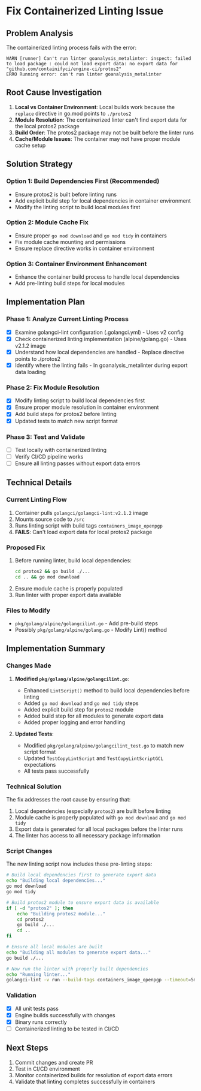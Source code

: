 # Fix Containerized Linting Issue

## Problem Analysis
The containerized linting process fails with the error:
```
WARN [runner] Can't run linter goanalysis_metalinter: inspect: failed to load package : could not load export data: no export data for "github.com/containifyci/engine-ci/protos2"
ERRO Running error: can't run linter goanalysis_metalinter
```

## Root Cause Investigation
1. **Local vs Container Environment**: Local builds work because the `replace` directive in go.mod points to `./protos2`
2. **Module Resolution**: The containerized linter can't find export data for the local protos2 package
3. **Build Order**: The protos2 package may not be built before the linter runs
4. **Cache/Module Issues**: The container may not have proper module cache setup

## Solution Strategy

### Option 1: Build Dependencies First (Recommended)
- Ensure protos2 is built before linting runs
- Add explicit build step for local dependencies in container environment
- Modify the linting script to build local modules first

### Option 2: Module Cache Fix
- Ensure proper `go mod download` and `go mod tidy` in containers
- Fix module cache mounting and permissions
- Ensure replace directive works in container environment

### Option 3: Container Environment Enhancement
- Enhance the container build process to handle local dependencies
- Add pre-linting build steps for local modules

## Implementation Plan

### Phase 1: Analyze Current Linting Process
- [x] Examine golangci-lint configuration (.golangci.yml) - Uses v2 config
- [x] Check containerized linting implementation (alpine/golang.go) - Uses v2.1.2 image
- [x] Understand how local dependencies are handled - Replace directive points to ./protos2
- [x] Identify where the linting fails - In goanalysis_metalinter during export data loading

### Phase 2: Fix Module Resolution
- [x] Modify linting script to build local dependencies first
- [x] Ensure proper module resolution in container environment
- [x] Add build steps for protos2 before linting
- [x] Updated tests to match new script format

### Phase 3: Test and Validate
- [ ] Test locally with containerized linting
- [ ] Verify CI/CD pipeline works
- [ ] Ensure all linting passes without export data errors

## Technical Details

### Current Linting Flow
1. Container pulls `golangci/golangci-lint:v2.1.2` image
2. Mounts source code to `/src`
3. Runs linting script with build tags `containers_image_openpgp`
4. **FAILS**: Can't load export data for local protos2 package

### Proposed Fix
1. Before running linter, build local dependencies:
   ```bash
   cd protos2 && go build ./...
   cd .. && go mod download
   ```
2. Ensure module cache is properly populated
3. Run linter with proper export data available

### Files to Modify
- `pkg/golang/alpine/golangcilint.go` - Add pre-build steps
- Possibly `pkg/golang/alpine/golang.go` - Modify Lint() method

## Implementation Summary

### Changes Made
1. **Modified `pkg/golang/alpine/golangcilint.go`**:
   - Enhanced `LintScript()` method to build local dependencies before linting
   - Added `go mod download` and `go mod tidy` steps
   - Added explicit build step for `protos2` module 
   - Added build step for all modules to generate export data
   - Added proper logging and error handling

2. **Updated Tests**:
   - Modified `pkg/golang/alpine/golangcilint_test.go` to match new script format
   - Updated `TestCopyLintScript` and `TestCopyLintScriptGCL` expectations
   - All tests pass successfully

### Technical Solution
The fix addresses the root cause by ensuring that:
1. Local dependencies (especially `protos2`) are built before linting
2. Module cache is properly populated with `go mod download` and `go mod tidy`
3. Export data is generated for all local packages before the linter runs
4. The linter has access to all necessary package information

### Script Changes
The new linting script now includes these pre-linting steps:
```bash
# Build local dependencies first to generate export data
echo "Building local dependencies..."
go mod download
go mod tidy

# Build protos2 module to ensure export data is available
if [ -d "protos2" ]; then
    echo "Building protos2 module..."
    cd protos2
    go build ./...
    cd ..
fi

# Ensure all local modules are built
echo "Building all modules to generate export data..."
go build ./...

# Now run the linter with properly built dependencies
echo "Running linter..."
golangci-lint -v run --build-tags containers_image_openpgp --timeout=5m
```

### Validation
- [x] All unit tests pass
- [x] Engine builds successfully with changes
- [x] Binary runs correctly
- [ ] Containerized linting to be tested in CI/CD

## Next Steps
1. Commit changes and create PR
2. Test in CI/CD environment 
3. Monitor containerized builds for resolution of export data errors
4. Validate that linting completes successfully in containers